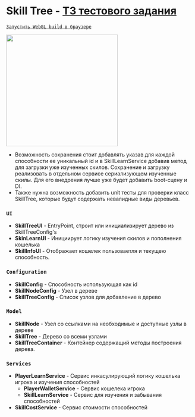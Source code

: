 # Skill Tree - [ТЗ тестового задания](/Тестовое%20задание%20Unity.pdf)
[`Запустить WebGL build в браузере`](https://0limpik.github.io/SkillTree-Brickworks-TestTask/) 

<img src="https://github.com/0limpik/SkillTree-Brickworks-TestTask/assets/50516863/c9bf4ed0-779c-49b3-abec-ba7118524781" height="300" />


* Возможность сохранения стоит добавлять указав для каждой способности ее уникальный id и в SkillLearnService добавив метод для загрузки уже изученных скилов.
Сохранение и загрузку реализовать в отдельном сервисе сериализующем изученные скилы. Для его внедрения лучше уже будет добавить boot-сцену и DI.
* Также нужна возможность добавить unit тесты для проверки класс SkillTree, которые будут содержать невалидные виды деревьев.  

### `UI`
* **SkillTreeUI** - EntryPoint, строит или инициализирует дерево из SkillTreeConfig's
* **SkinLearnUI** - Инициирует логику изучения скилов и пополнения кошелька 
* **SkillInfoUI** - Отображает кошелек пользоваетля и текущею способность.

### `Configuration`

* **SkillConfig** - Способность использующая как id
* **SkillNodeConfig** - Узел в дереве
* **SkillTreeConfig** - Список узлов для добавление в дерево

### `Model`

* **SkillNode** - Узел со ссылками на необходимые и доступные узлы в дереве
* **SkillTree** - Дерево со всеми узлами
* **SkillTreeContainer** - Контейнер содержащий методы построения дерева.
  
### `Services`

* **PlayerLearnService** - Сервис инкасулирующий логику кошелька игрока и изучения способностей
  * **PlayerWalletService** - Сервис кошелека игрока
  * **SkillLearnService** - Сервис для изучения и забывания способностей
* **SkillCostService** - Сервис стоимости способностей
